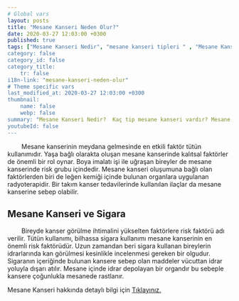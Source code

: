 ```yaml
---
# Global vars
layout: posts
title: "Mesane Kanseri Neden Olur?"
date: 2020-03-27 12:03:00 +0300
published: true
tags: ["Mesane Kanseri Nedir", "mesane kanseri tipleri " , "Mesane Kanseri neden olur" , "Mesane kanseri ve sigara", "Mesane Kanseri belirti", "Mesane kanseri teşhis", "Mesane kanseri evre", "Mesane kanseri tedavi", "Mesane kanseri ameliyatı", "Mesane kanseri kapalı ameliyatı" , "Mesane kanseri açık ameliyatı" , "Radikal sistektomi nedir", "Radikal sistektomi ameliyatı", "Radikal sistektomi", "Mesane Kanseri" , Bağırsaktan mesane yapılması", "Yapay mesane" , "Yapay mesane ameliyatı" , "Mesane kanseri radyoterapi" , "Mesane kanseri kemoterapi" , "Mesane kanseri ameliyatı komplikasyonları", " Mesane kanseri yan etkileri"]
category: false
category_id: false
category_title:
    tr: false
i18n-link: "mesane-kanseri-neden-olur"
# Theme specific vars
last_modified_at: 2020-03-27 12:03:00 +0300
thumbnail:
    name: false
    webp: false
summary: "Mesane Kanseri Nedir?  Kaç tip mesane kanseri vardır? Mesane kanseri ve sigara? Mesane Kanseri belirtileri? Mesane kanseri teşhisi? Mesane kanseri evreleri? Mesane kanseri tedavisi, Mesane kanseri ameliyatı, Radikal sistektomi nedir? Radikal sistektomi ameliyatı nasıl yapılır? Bağırsaktan mesane yapılması, Yapay mesane"
youtubeId: false
---
```


&nbsp;&nbsp;&nbsp;&nbsp;&nbsp;&nbsp;&nbsp;&nbsp;Mesane kanserinin meydana gelmesinde en etkili faktör tütün kullanımıdır. Yaşa bağlı olarakta oluşan mesane kanserinde kalıtsal faktörler de önemli bir rol oynar. Boya imalatı işi ile uğraşan bireyler de mesane kanserinde risk grubu içindedir. Mesane kanseri oluşumuna bağlı olan faktörlerden biri de leğen kemiği içinde bulunan organlara uygulanan radyoterapidir. Bir takım kanser tedavilerinde kullanılan ilaçlar da mesane kanserine sebep olabilir.

## Mesane Kanseri ve Sigara

&nbsp;&nbsp;&nbsp;&nbsp;&nbsp;&nbsp;&nbsp;&nbsp;Bireyde kanser görülme ihtimalini yükselten faktörlere risk faktörü adı verilir. Tütün kullanımı, bilhassa sigara kullanımı mesane kanserinin en önemli risk faktörüdür. Uzun zamandan beri sigara kullanan bireylerin idrarlarında kan görülmesi kesinlikle incelenmesi gereken bir olgudur. Sigaranın içeriğinde bulunan kansere sebep olan maddeler vücuttan idrar yoluyla dışarı atılır. Mesane içinde idrar depolayan bir organdır bu sebeple kansere çoğunlukla mesanede rastlanır.    

Mesane Kanseri hakkında detaylı bilgi için [Tıklayınız.](https://www.onoluroloji.com/mesane-kanseri)
